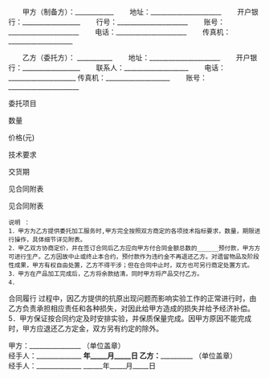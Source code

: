 
 


　　甲方（制备方）：____________
　　地址：______________________
　　开户银行：__________________
　　行号：______________________
　　账号：______________________
　　电话：______________________
　　传真机：____________________
 
　　乙方（委托方）： ___________
　　地址：______________________
　　开户银行：__________________
　　联系人：____________________
　　电话： _____________________
    传真机：____________________
　　账号：______________________






 

  

   

委托项目


   

数量


   

价格(元)


   

技术要求


   

交货期


  

  

   

 


   

 


   

 


   

见合同附表


   

见合同附表


  

 







    说明 ：
    1．甲方为乙方提供委托加工服务时,甲方完全按照双方商定的各项技术指标要求，数量，期限进行操作，具体细节详见附表。
    2．甲乙双方协商定价，并在签订合同后乙方应向甲方付合同金额总数的______预付款，甲方方可进行生产。乙方因故中止或终止本合约，预付款作为违约金不再退还乙方。对遗留物品及阶段性成果，甲方有权自由处置，乙方不得干涉；但在合同中止时，双方也可另行商定处置方式。
    3．甲方在产品加工完成后，乙方将余款结清，同时甲方将产品交付乙方。
    4．
合同履行
过程中，因乙方提供的抗原出现问题而影响实验工作的正常进行时，由乙方负责承担相应责任和各种损失，对因此给甲方造成的损失并给予经济补偿。
    5．甲方保证按合同约定及时安排实验，并保质保量完成。因甲方原因不能完成时，甲方应退还乙方定金，双方另有约定的除外。



甲方：________________
（单位盖章）           
经手人：______________
______年_____月_____日
乙方：________________
（单位盖章）           
经手人：______________
______年_____月_____日
 


 

 
 
 
 
 
  


  
 

  


  


  
 
 
 
 

